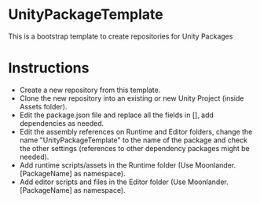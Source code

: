 # UnityPackageTemplate
This is a bootstrap template to create repositories for Unity Packages

# Instructions
* Create a new repository from this template.
* Clone the new repository into an existing or new Unity Project (inside Assets folder).
* Edit the package.json file and replace all the fields in [], add dependencies as needed.
* Edit the assembly references on Runtime and Editor folders, change the name "UnityPackageTemplate" to the name of the package and check the other settings (references to other dependency packages might be needed).
* Add runtime scripts/assets in the Runtime folder (Use Moonlander.[PackageName] as namespace).
* Add editor scripts and files in the Editor folder (Use Moonlander.[PackageName] as namespace).
 
